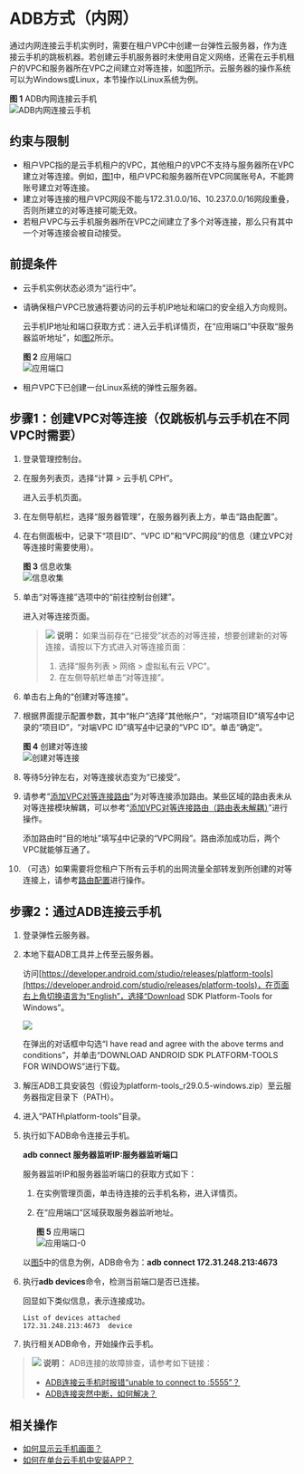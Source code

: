 # ADB方式（内网）<a name="cph_ug_0004"></a>

通过内网连接云手机实例时，需要在租户VPC中创建一台弹性云服务器，作为连接云手机的跳板机器。若创建云手机服务器时未使用自定义网络，还需在云手机租户的VPC和服务器所在VPC之间建立对等连接，如[图1](#fig13212113195515)所示。云服务器的操作系统可以为Windows或Linux，本节操作以Linux系统为例。

**图 1**  ADB内网连接云手机<a name="fig13212113195515"></a>  
![](figures/ADB内网连接云手机.png "ADB内网连接云手机")

## 约束与限制<a name="section14265334301"></a>

-   租户VPC指的是云手机租户的VPC，其他租户的VPC不支持与服务器所在VPC建立对等连接。例如，[图1](#fig13212113195515)中，租户VPC和服务器所在VPC同属账号A，不能跨账号建立对等连接。
-   建立对等连接的租户VPC网段不能与172.31.0.0/16、10.237.0.0/16网段重叠，否则所建立的对等连接可能无效。
-   若租户VPC与云手机服务器所在VPC之间建立了多个对等连接，那么只有其中一个对等连接会被自动接受。

## 前提条件<a name="section175198511198"></a>

-   云手机实例状态必须为“运行中”。
-   请确保租户VPC已放通将要访问的云手机IP地址和端口的安全组入方向规则。

    云手机IP地址和端口获取方式：进入云手机详情页，在“应用端口”中获取“服务器监听地址”，如[图2](#fig11501470112)所示。

    **图 2**  应用端口<a name="fig11501470112"></a>  
    ![](figures/应用端口.png "应用端口")

-   租户VPC下已创建一台Linux系统的弹性云服务器。

## 步骤1：创建VPC对等连接（仅跳板机与云手机在不同VPC时需要）<a name="section106717010201"></a>

1.  登录管理控制台。
2.  在服务列表页，选择“计算 \> 云手机 CPH”。

    进入云手机页面。

3.  在左侧导航栏，选择“服务器管理”，在服务器列表上方，单击“路由配置”。
4.  <a name="li723016287235"></a>在右侧面板中，记录下“项目ID”、“VPC ID”和“VPC网段”的信息（建立VPC对等连接时需要使用）。

    **图 3**  信息收集<a name="fig399641022417"></a>  
    ![](figures/信息收集.png "信息收集")

5.  单击“对等连接”选项中的“前往控制台创建”。

    进入对等连接页面。

    >![](public_sys-resources/icon-note.gif) **说明：** 
    >如果当前存在“已接受”状态的对等连接，想要创建新的对等连接，请按以下方式进入对等连接页面：
    >1.  选择“服务列表 \> 网络 \> 虚拟私有云 VPC”。
    >2.  在左侧导航栏单击“对等连接”。

6.  单击右上角的“创建对等连接”。
7.  根据界面提示配置参数，其中“帐户”选择“其他帐户”，“对端项目ID”填写[4](#li723016287235)中记录的“项目ID”，“对端VPC ID”填写[4](#li723016287235)中记录的“VPC ID”。单击“确定”。

    **图 4**  创建对等连接<a name="fig125951210151919"></a>  
    ![](figures/创建对等连接.png "创建对等连接")

8.  等待5分钟左右，对等连接状态变为“已接受”。
9.  请参考“[添加VPC对等连接路由](https://support.huaweicloud.com/usermanual-vpc/zh-cn_topic_0046655038.html#section6)”为对等连接添加路由。某些区域的路由表未从对等连接模块解耦，可以参考“[添加VPC对等连接路由（路由表未解耦）](https://support.huaweicloud.com/usermanual-vpc/zh-cn_topic_0046655038.html#section5)”进行操作。

    添加路由时“目的地址”填写[4](#li723016287235)中记录的“VPC网段”。路由添加成功后，两个VPC就能够互通了。

10. （可选）如果需要将您租户下所有云手机的出网流量全部转发到所创建的对等连接上，请参考[路由配置](zh-cn_topic_0149245859.md)进行操作。

## 步骤2：通过ADB连接云手机<a name="section484861482114"></a>

1.  登录弹性云服务器。
2.  本地下载ADB工具并上传至云服务器。

    访问[https://developer.android.com/studio/releases/platform-tools](https://developer.android.com/studio/releases/platform-tools)，在页面右上角切换语言为“English”，选择“Download SDK Platform-Tools for Windows”。

    ![](figures/38.png)

    在弹出的对话框中勾选“I have read and agree with the above terms and conditions”，并单击“DOWNLOAD ANDROID SDK PLATFORM-TOOLS FOR WINDOWS”进行下载。

3.  解压ADB工具安装包（假设为platform-tools\_r29.0.5-windows.zip）至云服务器指定目录下（PATH）。
4.  进入“PATH\\platform-tools”目录。
5.  执行如下ADB命令连接云手机。

    **adb connect 服务器监听IP:服务器监听端口**

    服务器监听IP和服务器监听端口的获取方式如下：

    1.  在实例管理页面，单击待连接的云手机名称，进入详情页。
    2.  在“应用端口”区域获取服务器监听地址。

        **图 5**  应用端口<a name="fig1980993917368"></a>  
        ![](figures/应用端口-0.png "应用端口-0")

    以[图5](#fig1980993917368)中的信息为例，ADB命令为：**adb connect 172.31.248.213:4673**

6.  执行**adb devices**命令，检测当前端口是否已连接。

    回显如下类似信息，表示连接成功。

    ```
    List of devices attached
    172.31.248.213:4673  device
    ```

7.  执行相关ADB命令，开始操作云手机。

>![](public_sys-resources/icon-note.gif) **说明：** 
>ADB连接的故障排查，请参考如下链接：
>-   [ADB连接云手机时报错“unable to connect to :5555”？](https://support.huaweicloud.com/cph_faq/cph_faq_0024.html)
>-   [ADB连接突然中断，如何解决？](https://support.huaweicloud.com/cph_faq/cph_faq_0025.html)

## 相关操作<a name="section10755830436"></a>

-   [如何显示云手机画面？](https://support.huaweicloud.com/bestpractice-cph/cph_bp_0001.html)
-   [如何在单台云手机中安装APP？](https://support.huaweicloud.com/cph_faq/cph_faq_0013.html)

